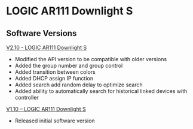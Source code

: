 # LOGIC AR111 Downlight S

## Software Versions

[V2.10 - LOGIC AR111 Downlight S](https://github.com/CHAUVET-ILUMINARC/LOGICAR111DNS/blob/38ae33390b1e522fe22059674c8bca92c3a38da2/firmware/V2.10_240826.zip)
- Modified the API version to be compatible with older versions
- Added the group number and group control
- Added transition between colors
- Added DHCP assign IP function
- Added search add random delay to optimize search
- Added ability to automatically search for historical linked devices with controller
 
[V1.10 – LOGIC AR111 Downlight S](https://github.com/CHAUVET-ILUMINARC/LOGICAR111DNS/blob/38ae33390b1e522fe22059674c8bca92c3a38da2/firmware/V1.10_230113.zip)
- Released initial software version
